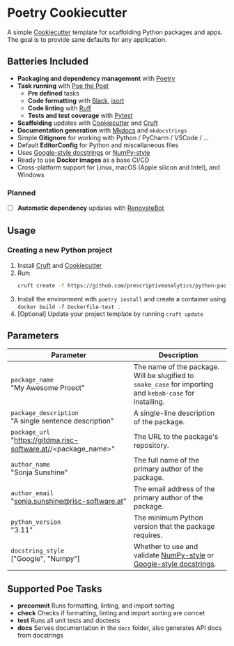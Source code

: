 # Poetry Cookiecutter

A simple [Cookiecutter](https://github.com/cookiecutter/cookiecutter) template for scaffolding Python packages and apps. The goal is to provide sane defaults for any application.

## Batteries Included

- **Packaging and dependency management** with [Poetry](https://github.com/python-poetry/poetry)
- **Task running** with [Poe the Poet](https://github.com/nat-n/poethepoet)
   - **Pre defined** tasks
   - **Code formatting** with [Black](https://github.com/psf/black), [isort](https://github.com/PyCQA/isort)
   - **Code linting** with [Ruff](https://github.com/charliermarsh/ruff)
   - **Tests and test coverage** with [Pytest](https://github.com/pytest-dev/pytest/)
- **Scaffolding** updates with [Cookiecutter](https://github.com/cookiecutter/cookiecutter) and [Cruft](https://github.com/cruft/cruft)
- **Documentation generation** with [Mkdocs](https://github.com/mkdocs/mkdocs) and `mkdocstrings`
- Simple **Gitignore** for working with Python / PyCharm / VSCode / ...
- Default **EditorConfig** for Python and miscellaneous files
- Uses [Google-style docstrings](https://google.github.io/styleguide/pyguide.html#38-comments-and-docstrings) or [NumPy-style](https://numpydoc.readthedocs.io/en/latest/format.html)
- Ready to use **Docker images** as a base CI/CD
- Cross-platform support for Linux, macOS (Apple silicon and Intel), and Windows

### Planned
- [ ] **Automatic dependency** updates with [RenovateBot]()

## Usage

### Creating a new Python project

1. Install [Cruft](https://github.com/cruft/cruft) and [Cookiecutter](https://github.com/cookiecutter/cookiecutter)
2. Run:
   ```sh
   cruft create -f https://github.com/prescriptiveanalytics/python-package-template
   ```
3. Install the environment with `poetry install` and create a container using `docker build -f Dockerfile-test .`
4. [Optional] Update your project template by running `cruft update`

## Parameters

| Parameter                                                                           | Description                                                                                                                                                                                                                                                                                                                                                                                       |
| ----------------------------------------------------------------------------------- | ------------------------------------------------------------------------------------------------------------------------------------------------------------------------------------------------------------------------------------------------------------------------------------------------------------------------------------------------------------------------------------------------- |
| `package_name`                    <br> "My Awesome Proect"                         | The name of the package. Will be slugified to `snake_case` for importing and `kebab-case` for installing.                                                                                                                                                                                                                                                                                         |
| `package_description`             <br> "A single sentence description" | A single-line description of the package.                                                                                                                                                                                                                                                                                                                                                         |
| `package_url`                     <br> "https://gitdma.risc-software.at/<ID>/<package_name>" | The URL to the package's repository.                                                                                                                                                                                                                                                                                                                                                              |
| `author_name`                     <br> "Sonja Sunshine"                                 | The full name of the primary author of the package.                                                                                                                                                                                                                                                                                                                                               |
| `author_email`                    <br> "sonja.sunshine@risc-software.at"                           | The email address of the primary author of the package.                                                                                                                                                                                                                                                                                                                                           |
| `python_version`                  <br> "3.11"                                        | The minimum Python version that the package requires.                                                                                                                                                                                                                                                                                                                                             |
| `docstring_style`                 <br> ["Google", "Numpy"]                          | Whether to use and validate [NumPy-style](https://numpydoc.readthedocs.io/en/latest/format.html) or [Google-style docstrings](https://google.github.io/styleguide/pyguide.html#38-comments-and-docstrings).                                                                                                                                                                                       |

## Supported Poe Tasks

- **precommit** Runs formatting, linting, and import sorting
- **check** Checks if formatting, linting and import sorting are corrcet
- **test** Runs all unit tests and doctests
- **docs** Serves documentation in the `docs` folder, also generates API docs from docstrings
